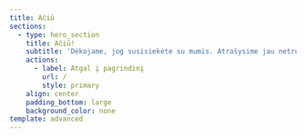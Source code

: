 ```yaml
---
title: Ačiū
sections:
  - type: hero_section
    title: Ačiū!
    subtitle: 'Dėkojame, jog susisiekėte su mumis. Atrašysime jau netrukus. Geros dienos!'
    actions:
      - label: Atgal į pagrindinį
        url: /
        style: primary
    align: center
    padding_bottom: large
    background_color: none
template: advanced
---
```

